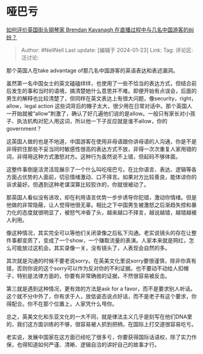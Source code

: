 # 哑巴亏
[如何评价英国街头钢琴家 Brendan Kavanagh 在直播过程中与几名中国游客的纠纷？](https://www.zhihu.com/question/640609855/answer/3372842626)

> Author: #NellNell
> Last update: [编辑于 2024-01-23]
> Link:
> Tag:
> 评论区:
> 泛讨论:

那个英国人在take advantage of那几名中国游客的英语表达和表述漏洞。

虽然第一名中国女士的英文磕磕绊绊，也使用了一些不恰当的表达方式，但结合前后发生的事和当时的语境，搞清楚她什么意思并不难。即便开始有点误会，后面的男生的解释也比较清楚了，但同样在英文表达上有很大问题，像security，right，allow，legal action 这些词背后的帽子太大，很少用在日常对话中。那个英国人一开始就被“allow”刺激了，确认了好几遍他们说的是allow。一般只有家长对小孩子、执法机构对犯人用这词，所以他一下子反应就是谁不allow，你的government？

这英国人做的也是不地道，中国游客在使用非母语跟你讲母语的人沟通，你是不是非得抓住那些不妥当同时敏感性很高的表达方式不放，非得一次次重复人家用错的词，非得用这种方式激怒对方。这种行为虽然说不上错，但起码不够体面。

这整件事倒是活灵活现展示了一个什么叫吃哑巴亏。在比你语言、表达、逻辑等各方面占优势的人面前，切忌情绪激动、口不择言。如果对方比较善良，能体谅你的诉求最好。但遇到这种老谋深算比较狡诈的，你就很被动了。

那英国人看似没有进攻，却在利用语言优势一步步诱导你犯错，激动你情绪。但是他做的非常隐蔽，让人觉得他很无辜。相比之下中国男生被激怒之后渐趋失控和暴力化的态度就很明显了，被怒气冲昏了头，越来越口不择言，越说越错，越错越被人利用。

像这种情况，其实完全可以等他们关闭录像之后私下沟通。老实说镜头的存在让整件事都变质了，变成了一个show，一个赚取流量的表演。人家本来就是网红，怎么可能放过这机会。其实录像一关，没有镜头了，人表现会自然的多。

其次就是沟通的时候不要老说sorry。在英美文化里说sorry要很谨慎，除非你真有错，否则你说的这个sorry可以作为反对你的不利证据。也不要动不动给人扣帽子，特别是法律方面的，你要有非常确凿的证据，不然很容易被反击。

第三就是遇到这种情况，更有效的方法是ask for a favor，而不是要求别人听话。这个就不分中外了，你有求于人，放低姿态说点好话，而不是老子有这个要求，你得配合。你不在那个位置上，人家凭什么甩你。

总之，英美文化和东亚文化的一大不同，就是律法主义几乎是刻写在他们DNA里的，我们这方面训练的不够，很容易被人抓到把柄，在国际上打交道很容易吃亏。

老实说，发展中国家在这方面已经吃了很多亏，你要获得国际话语权，除了实力作保，也得知道如何严谨、清晰、逻辑自洽的讲好自己的故事才行。
